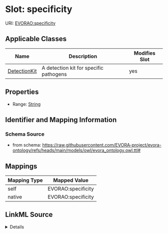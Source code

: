 

# Slot: specificity



URI: [EVORAO:specificity](https://raw.githubusercontent.com/EVORA-project/evora-ontology/refs/heads/main/models/owl/evora_ontology.owl.ttl#specificity)



<!-- no inheritance hierarchy -->





## Applicable Classes

| Name | Description | Modifies Slot |
| --- | --- | --- |
| [DetectionKit](DetectionKit.md) | A detection kit for specific pathogens |  yes  |







## Properties

* Range: [String](String.md)





## Identifier and Mapping Information







### Schema Source


* from schema: https://raw.githubusercontent.com/EVORA-project/evora-ontology/refs/heads/main/models/owl/evora_ontology.owl.ttl#




## Mappings

| Mapping Type | Mapped Value |
| ---  | ---  |
| self | EVORAO:specificity |
| native | EVORAO:specificity |




## LinkML Source

<details>
```yaml
name: specificity
from_schema: https://raw.githubusercontent.com/EVORA-project/evora-ontology/refs/heads/main/models/owl/evora_ontology.owl.ttl#
rank: 1000
alias: specificity
domain_of:
- Detection Kit
range: string

```
</details>